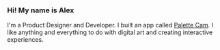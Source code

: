 ### Hi! My name is Alex

I'm a Product Designer and Developer. I built an app called <a href="bit.ly/PALette">Palette Cam</a>. I like anything and everything to do with digital art and creating interactive experiences.
